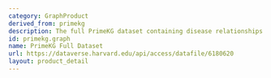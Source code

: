 ```yaml
---
category: GraphProduct
derived_from: primekg
description: The full PrimeKG dataset containing disease relationships.
id: primekg.graph
name: PrimeKG Full Dataset
url: https://dataverse.harvard.edu/api/access/datafile/6180620
layout: product_detail
---
```

